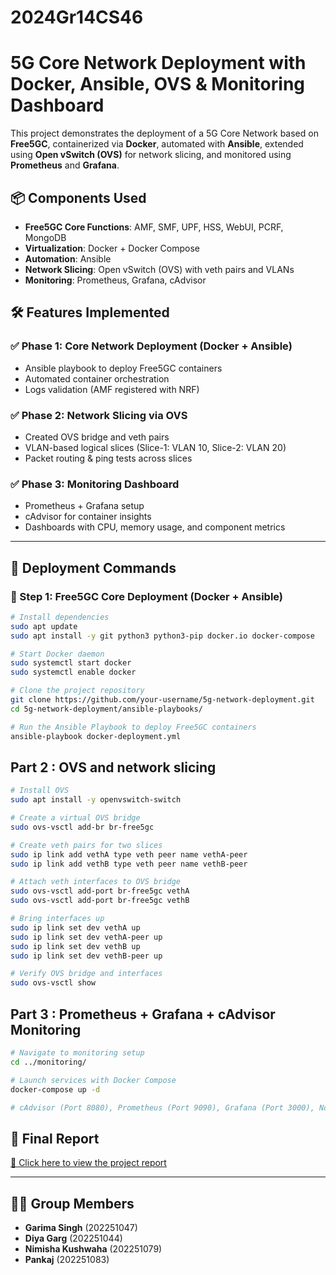 # 2024Gr14CS46
# 5G Core Network Deployment with Docker, Ansible, OVS & Monitoring Dashboard

This project demonstrates the deployment of a 5G Core Network based on **Free5GC**, containerized via **Docker**, automated with **Ansible**, extended using **Open vSwitch (OVS)** for network slicing, and monitored using **Prometheus** and **Grafana**.

## 📦 Components Used

- **Free5GC Core Functions**: AMF, SMF, UPF, HSS, WebUI, PCRF, MongoDB
- **Virtualization**: Docker + Docker Compose
- **Automation**: Ansible
- **Network Slicing**: Open vSwitch (OVS) with veth pairs and VLANs
- **Monitoring**: Prometheus, Grafana, cAdvisor

## 🛠️ Features Implemented

### ✅ Phase 1: Core Network Deployment (Docker + Ansible)
- Ansible playbook to deploy Free5GC containers
- Automated container orchestration
- Logs validation (AMF registered with NRF)

### ✅ Phase 2: Network Slicing via OVS
- Created OVS bridge and veth pairs
- VLAN-based logical slices (Slice-1: VLAN 10, Slice-2: VLAN 20)
- Packet routing & ping tests across slices

### ✅ Phase 3: Monitoring Dashboard
- Prometheus + Grafana setup
- cAdvisor for container insights
- Dashboards with CPU, memory usage, and component metrics

---

## 🚀 Deployment Commands

### 🐳 Step 1: Free5GC Core Deployment (Docker + Ansible)

```bash
# Install dependencies
sudo apt update
sudo apt install -y git python3 python3-pip docker.io docker-compose

# Start Docker daemon
sudo systemctl start docker
sudo systemctl enable docker

# Clone the project repository
git clone https://github.com/your-username/5g-network-deployment.git
cd 5g-network-deployment/ansible-playbooks/

# Run the Ansible Playbook to deploy Free5GC containers
ansible-playbook docker-deployment.yml
```


## Part 2 : OVS and network slicing 
```bash
# Install OVS
sudo apt install -y openvswitch-switch

# Create a virtual OVS bridge
sudo ovs-vsctl add-br br-free5gc

# Create veth pairs for two slices
sudo ip link add vethA type veth peer name vethA-peer
sudo ip link add vethB type veth peer name vethB-peer

# Attach veth interfaces to OVS bridge
sudo ovs-vsctl add-port br-free5gc vethA
sudo ovs-vsctl add-port br-free5gc vethB

# Bring interfaces up
sudo ip link set dev vethA up
sudo ip link set dev vethA-peer up
sudo ip link set dev vethB up
sudo ip link set dev vethB-peer up

# Verify OVS bridge and interfaces
sudo ovs-vsctl show
```

## Part 3 : Prometheus + Grafana + cAdvisor Monitoring
``` bash
# Navigate to monitoring setup
cd ../monitoring/

# Launch services with Docker Compose
docker-compose up -d

# cAdvisor (Port 8080), Prometheus (Port 9090), Grafana (Port 3000), Node Exporter (9100)
```


  
## 📂 Final Report
[📄 Click here to view the project report](./5g_LabReport_Final.pdf)

---

## 👩‍💻 Group Members

- **Garima Singh** (202251047)  
- **Diya Garg** (202251044)  
- **Nimisha Kushwaha** (202251079)  
- **Pankaj** (202251083)


